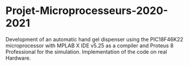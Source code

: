 # Projet-Microprocesseurs-2020-2021
Development of an automatic hand gel dispenser using the PIC18F46K22 microprocessor with MPLAB X IDE v5.25 as a compiler and Proteus 8 Professional for the simulation. Implementation of the code on real Hardware.
